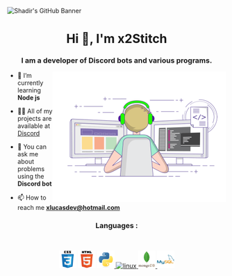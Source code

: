 ![Shadir's GitHub Banner](https://github.com/laxmena/laxmena/blob/main/banner.png?raw=true)
<h1 align="center">Hi 👋, I'm x2Stitch</h1>
<h3 align="center">I am a developer of Discord bots and various programs.</h3>
<img align="right" alt="Coding" width="400" src="https://raw.githubusercontent.com/devSouvik/devSouvik/master/gif3.gif">

- 🌱 I’m currently learning **Node js**

- 👨‍💻 All of my projects are available at [Discord](https://discord.gg/GqcJ3FTCMt)

- 💬 You can ask me about problems using the **Discord bot**

- 📫 How to reach me **xlucasdev@hotmail.com**


<h3 align="center">Languages :</h3>
 <br>
<p align="center">
  <img src="https://raw.githubusercontent.com/devicons/devicon/master/icons/css3/css3-original-wordmark.svg" alt="css3" width="40" height="40" />
  </a>
  <img src="https://raw.githubusercontent.com/devicons/devicon/master/icons/html5/html5-original-wordmark.svg" alt="html5" width="40" height="40" />
</a>
  <a href="https://www.python.org" target="_blank">
    <img src="https://raw.githubusercontent.com/devicons/devicon/master/icons/python/python-original.svg" alt="python" width="40" height="40" />
  </a>
  <a href="https://nodejs.org/" target="_blank">
    <img src="https://nodejs.org/static/images/logo.svg" alt="linux" width="40" height="40" />
  </a>
  <a href="https://www.mongodb.com/" target="_blank">
    <img src="https://raw.githubusercontent.com/devicons/devicon/master/icons/mongodb/mongodb-original-wordmark.svg" alt="mongodb" width="40" height="40" />
  </a>
  <a href="https://www.mysql.com/" target="_blank">
    <img src="https://raw.githubusercontent.com/devicons/devicon/master/icons/mysql/mysql-original-wordmark.svg" alt="mysql" width="40" height="40" />
  </a>
</p>
